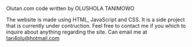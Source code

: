 Olutan.com code written by OLUSHOLA TANIMOWO

The website is made using HTML, JavaScript and CSS. It is a side project that is currently under contruction. Feel free to contact me if you which to inquire about anything regarding the site. Can email me at tan4olu@hotmail.com
